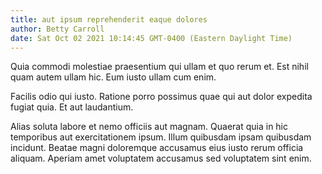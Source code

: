 ```yaml
---
title: aut ipsum reprehenderit eaque dolores
author: Betty Carroll
date: Sat Oct 02 2021 10:14:45 GMT-0400 (Eastern Daylight Time)
---
```

Quia commodi molestiae praesentium qui ullam et quo rerum et. Est nihil quam autem ullam hic. Eum iusto ullam cum enim.

 Facilis odio qui iusto. Ratione porro possimus quae qui aut dolor expedita fugiat quia. Et aut laudantium.

 Alias soluta labore et nemo officiis aut magnam. Quaerat quia in hic temporibus aut exercitationem ipsum. Illum quibusdam ipsam quibusdam incidunt. Beatae magni doloremque accusamus eius iusto rerum officia aliquam. Aperiam amet voluptatem accusamus sed voluptatem sint enim.